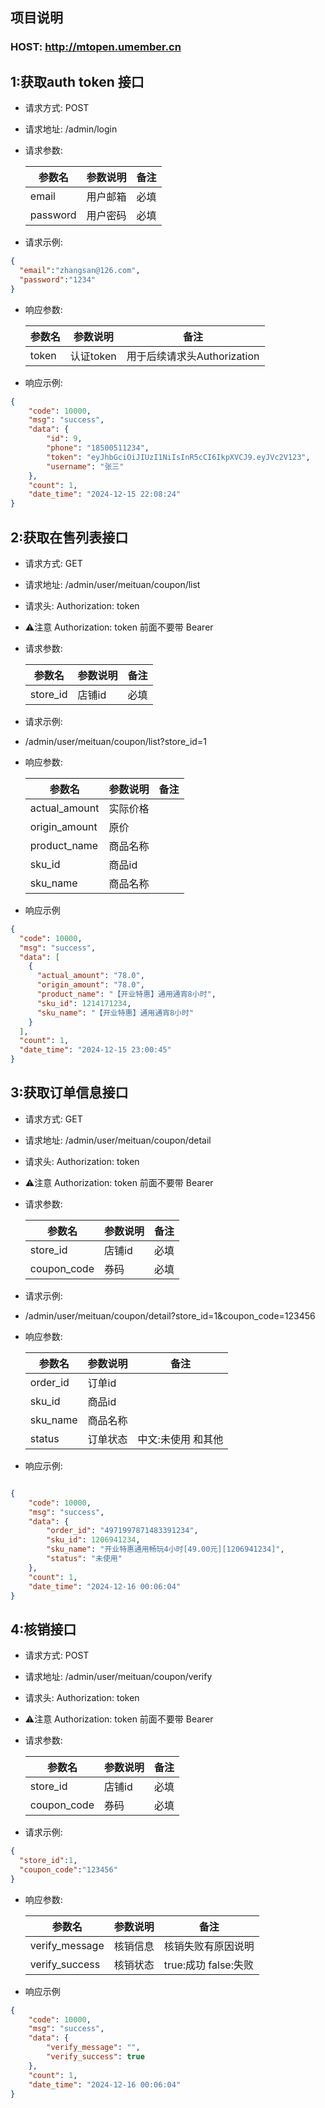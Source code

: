 ## 项目说明
### HOST: http://mtopen.umember.cn

## 1:获取auth token 接口

- 请求方式: POST
- 请求地址: /admin/login

- 请求参数:

  | 参数名      | 参数说明 | 备注 |
  |----------|------|----|
  | email    | 用户邮箱 | 必填 |
  | password | 用户密码 | 必填 |

- 请求示例:
```json
{
  "email":"zhangsan@126.com",
  "password":"1234"
}
```
- 响应参数:

  | 参数名   | 参数说明    | 备注                   |
  |-------|---------|----------------------|
  | token | 认证token | 用于后续请求头Authorization |

- 响应示例:
```json
{
    "code": 10000,
    "msg": "success",
    "data": {
        "id": 9,
        "phone": "18500511234",
        "token": "eyJhbGciOiJIUzI1NiIsInR5cCI6IkpXVCJ9.eyJVc2V123",
        "username": "张三"
    },
    "count": 1,
    "date_time": "2024-12-15 22:08:24"
}
```


## 2:获取在售列表接口

- 请求方式: GET
- 请求地址: /admin/user/meituan/coupon/list
- 请求头: Authorization: token
- ⚠️注意 Authorization: token 前面不要带 Bearer
- 请求参数:

  | 参数名      | 参数说明 | 备注 |
  |----------|------|----|
  | store_id | 店铺id | 必填 |

- 请求示例:
- /admin/user/meituan/coupon/list?store_id=1

- 响应参数:

  | 参数名           | 参数说明 | 备注 |
  |---------------|------|----|
  | actual_amount | 实际价格 |    |
  | origin_amount | 原价   |    |
  | product_name  | 商品名称 |    |
  | sku_id        | 商品id |    |
  | sku_name      | 商品名称 |    |

- 响应示例
```json
{
  "code": 10000,
  "msg": "success",
  "data": [
    {
      "actual_amount": "78.0",
      "origin_amount": "78.0",
      "product_name": "【开业特惠】通用通宵8小时",
      "sku_id": 1214171234,
      "sku_name": "【开业特惠】通用通宵8小时"
    }
  ],
  "count": 1,
  "date_time": "2024-12-15 23:00:45"
}
```

## 3:获取订单信息接口

- 请求方式: GET
- 请求地址: /admin/user/meituan/coupon/detail
- 请求头: Authorization: token
- ⚠️注意 Authorization: token 前面不要带 Bearer
- 请求参数:

  | 参数名         | 参数说明 | 备注 |
  |-------------|------|----|
  | store_id    | 店铺id | 必填 |
  | coupon_code | 券码   | 必填 |

- 请求示例:
- /admin/user/meituan/coupon/detail?store_id=1&coupon_code=123456

- 响应参数:

    | 参数名      | 参数说明 | 备注         |
    |----------|------|------------|
    | order_id | 订单id |            |
    | sku_id   | 商品id |            |
    | sku_name | 商品名称 |            |
    | status   | 订单状态 | 中文:未使用 和其他 |

- 响应示例:
```json

{
    "code": 10000,
    "msg": "success",
    "data": {
        "order_id": "4971997871483391234",
        "sku_id": 1206941234,
        "sku_name": "开业特惠通用畅玩4小时[49.00元][1206941234]",
        "status": "未使用"
    },
    "count": 1,
    "date_time": "2024-12-16 00:06:04"
}

```

## 4:核销接口

- 请求方式: POST
- 请求地址: /admin/user/meituan/coupon/verify
- 请求头: Authorization: token
- ⚠️注意 Authorization: token 前面不要带 Bearer
- 请求参数:

  | 参数名         | 参数说明 | 备注 |
  |-------------|------|----|
  | store_id    | 店铺id | 必填 |
  | coupon_code | 券码   | 必填 |

- 请求示例:
```json
{
  "store_id":1,
  "coupon_code":"123456"
}
```

- 响应参数:

  | 参数名            | 参数说明 | 备注               |
  |----------------|------|------------------|
  | verify_message | 核销信息 | 核销失败有原因说明        |
  | verify_success | 核销状态 | true:成功 false:失败 |

- 响应示例
```json
{
    "code": 10000,
    "msg": "success",
    "data": {
        "verify_message": "",
        "verify_success": true
    },
    "count": 1,
    "date_time": "2024-12-16 00:06:04"
}

```
  